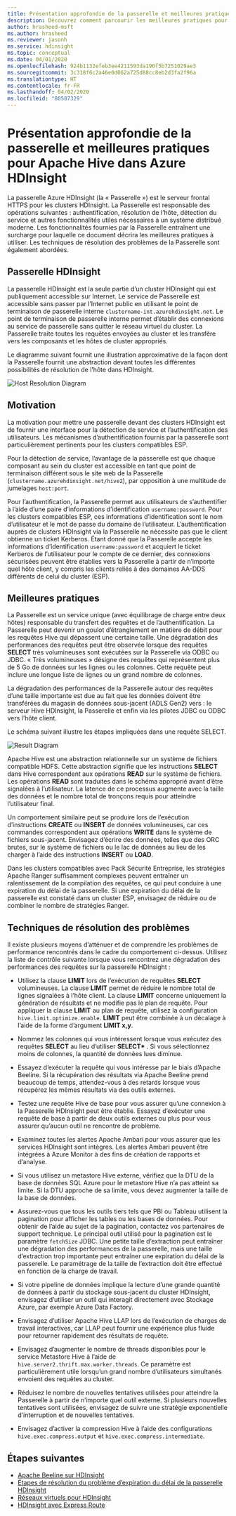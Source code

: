 ```yaml
---
title: Présentation approfondie de la passerelle et meilleures pratiques pour Apache Hive dans Azure HDInsight
description: Découvrez comment parcourir les meilleures pratiques pour exécuter des requêtes Hive sur la passerelle Azure HDInsight
author: hrasheed-msft
ms.author: hrasheed
ms.reviewer: jasonh
ms.service: hdinsight
ms.topic: conceptual
ms.date: 04/01/2020
ms.openlocfilehash: 924b1132efeb3ee4211593da190f5b7251029ae3
ms.sourcegitcommit: 3c318f6c2a46e0d062a725d88cc8eb2d3fa2f96a
ms.translationtype: HT
ms.contentlocale: fr-FR
ms.lasthandoff: 04/02/2020
ms.locfileid: "80587329"
---
```

# <a name="gateway-deep-dive-and-best-practices-for-apache-hive-in-azure-hdinsight"></a>Présentation approfondie de la passerelle et meilleures pratiques pour Apache Hive dans Azure HDInsight

La passerelle Azure HDInsight (la « Passerelle ») est le serveur frontal HTTPS pour les clusters HDInsight. La Passerelle est responsable des opérations suivantes : authentification, résolution de l’hôte, détection du service et autres fonctionnalités utiles nécessaires à un système distribué moderne. Les fonctionnalités fournies par la Passerelle entraînent une surcharge pour laquelle ce document décrira les meilleures pratiques à utiliser. Les techniques de résolution des problèmes de la Passerelle sont également abordées.

## <a name="the-hdinsight-gateway"></a>Passerelle HDInsight

La passerelle HDInsight est la seule partie d’un cluster HDInsight qui est publiquement accessible sur Internet. Le service de Passerelle est accessible sans passer par l’Internet public en utilisant le point de terminaison de passerelle interne `clustername-int.azurehdinsight.net`. Le point de terminaison de passerelle interne permet d’établir des connexions au service de passerelle sans quitter le réseau virtuel du cluster. La Passerelle traite toutes les requêtes envoyées au cluster et les transfère vers les composants et les hôtes de cluster appropriés.

Le diagramme suivant fournit une illustration approximative de la façon dont la Passerelle fournit une abstraction devant toutes les différentes possibilités de résolution de l’hôte dans HDInsight.

![Host Resolution Diagram](./media/gateway-best-practices/host-resolution-diagram.png "Diagramme de résolution de l’hôte")

## <a name="motivation"></a>Motivation

La motivation pour mettre une passerelle devant des clusters HDInsight est de fournir une interface pour la détection de service et l’authentification des utilisateurs. Les mécanismes d’authentification fournis par la passerelle sont particulièrement pertinents pour les clusters compatibles ESP.

Pour la détection de service, l’avantage de la passerelle est que chaque composant au sein du cluster est accessible en tant que point de terminaison différent sous le site web de la Passerelle (`clustername.azurehdinsight.net/hive2`), par opposition à une multitude de jumelages `host:port`.

Pour l’authentification, la Passerelle permet aux utilisateurs de s’authentifier à l’aide d’une paire d’informations d’identification `username:password`. Pour les clusters compatibles ESP, ces informations d’identification sont le nom d’utilisateur et le mot de passe du domaine de l’utilisateur. L’authentification auprès de clusters HDInsight via la Passerelle ne nécessite pas que le client obtienne un ticket Kerberos. Étant donné que la Passerelle accepte les informations d’identification `username:password` et acquiert le ticket Kerberos de l’utilisateur pour le compte de ce dernier, des connexions sécurisées peuvent être établies vers la Passerelle à partir de n’importe quel hôte client, y compris les clients reliés à des domaines AA-DDS différents de celui du cluster (ESP).

## <a name="best-practices"></a>Meilleures pratiques

La Passerelle est un service unique (avec équilibrage de charge entre deux hôtes) responsable du transfert des requêtes et de l’authentification. La Passerelle peut devenir un goulot d’étranglement en matière de débit pour les requêtes Hive qui dépassent une certaine taille. Une dégradation des performances des requêtes peut être observée lorsque des requêtes **SELECT** très volumineuses sont exécutées sur la Passerelle via ODBC ou JDBC. « Très volumineuses » désigne des requêtes qui représentent plus de 5 Go de données sur les lignes ou les colonnes. Cette requête peut inclure une longue liste de lignes ou un grand nombre de colonnes.

La dégradation des performances de la Passerelle autour des requêtes d’une taille importante est due au fait que les données doivent être transférées du magasin de données sous-jacent (ADLS Gen2) vers : le serveur Hive HDInsight, la Passerelle et enfin via les pilotes JDBC ou ODBC vers l’hôte client.

Le schéma suivant illustre les étapes impliquées dans une requête SELECT.

![Result Diagram](./media/gateway-best-practices/result-retrieval-diagram.png "Diagramme des résultats")

Apache Hive est une abstraction relationnelle sur un système de fichiers compatible HDFS. Cette abstraction signifie que les instructions **SELECT** dans Hive correspondent aux opérations **READ** sur le système de fichiers. Les opérations **READ** sont traduites dans le schéma approprié avant d’être signalées à l’utilisateur. La latence de ce processus augmente avec la taille des données et le nombre total de tronçons requis pour atteindre l’utilisateur final.

Un comportement similaire peut se produire lors de l’exécution d’instructions **CREATE** ou  **INSERT** de données volumineuses, car ces commandes correspondent aux opérations **WRITE** dans le système de fichiers sous-jacent. Envisagez d’écrire des données, telles que des ORC brutes, sur le système de fichiers ou le lac de données au lieu de les charger à l’aide des instructions **INSERT** ou **LOAD**.

Dans les clusters compatibles avec Pack Sécurité Entreprise, les stratégies Apache Ranger suffisamment complexes peuvent entraîner un ralentissement de la compilation des requêtes, ce qui peut conduire à une expiration du délai de la passerelle. Si une expiration du délai de la passerelle est constaté dans un cluster ESP, envisagez de réduire ou de combiner le nombre de stratégies Ranger.

## <a name="troubleshooting-techniques"></a>Techniques de résolution des problèmes

Il existe plusieurs moyens d’atténuer et de comprendre les problèmes de performance rencontrés dans le cadre du comportement ci-dessus. Utilisez la liste de contrôle suivante lorsque vous rencontrez une dégradation des performances des requêtes sur la passerelle HDInsight :

* Utilisez la clause **LIMIT** lors de l’exécution de requêtes **SELECT** volumineuses. La clause **LIMIT** permet de réduire le nombre total de lignes signalées à l’hôte client. La clause **LIMIT** concerne uniquement la génération de résultats et ne modifie pas le plan de requête. Pour appliquer la clause **LIMIT** au plan de requête, utilisez la configuration `hive.limit.optimize.enable`. **LIMIT** peut être combinée à un décalage à l’aide de la forme d’argument **LIMIT x,y**.

* Nommez les colonnes qui vous intéressent lorsque vous exécutez des requêtes **SELECT** au lieu d’utiliser **SELECT\*** . Si vous sélectionnez moins de colonnes, la quantité de données lues diminue.

* Essayez d’exécuter la requête qui vous intéresse par le biais d’Apache Beeline. Si la récupération des résultats via Apache Beeline prend beaucoup de temps, attendez-vous à des retards lorsque vous récupérez les mêmes résultats via des outils externes.

* Testez une requête Hive de base pour vous assurer qu’une connexion à la Passerelle HDInsight peut être établie. Essayez d’exécuter une requête de base à partir de deux outils externes ou plus pour vous assurer qu’aucun outil ne rencontre de problème.

* Examinez toutes les alertes Apache Ambari pour vous assurer que les services HDInsight sont intègres. Les alertes Ambari peuvent être intégrées à Azure Monitor à des fins de création de rapports et d’analyse.

* Si vous utilisez un metastore Hive externe, vérifiez que la DTU de la base de données SQL Azure pour le metastore Hive n’a pas atteint sa limite. Si la DTU approche de sa limite, vous devez augmenter la taille de la base de données.

* Assurez-vous que tous les outils tiers tels que PBI ou Tableau utilisent la pagination pour afficher les tables ou les bases de données. Pour obtenir de l’aide au sujet de la pagination, contactez vos partenaires de support technique. Le principal outil utilisé pour la pagination est le paramètre `fetchSize` JDBC. Une petite taille d’extraction peut entraîner une dégradation des performances de la passerelle, mais une taille d’extraction trop importante peut entraîner une expiration du délai de la passerelle. Le paramétrage de la taille de l’extraction doit être effectué en fonction de la charge de travail.

* Si votre pipeline de données implique la lecture d’une grande quantité de données à partir du stockage sous-jacent du cluster HDInsight, envisagez d’utiliser un outil qui interagit directement avec Stockage Azure, par exemple Azure Data Factory.

* Envisagez d’utiliser Apache Hive LLAP lors de l’exécution de charges de travail interactives, car LLAP peut fournir une expérience plus fluide pour retourner rapidement des résultats de requête.

* Envisagez d’augmenter le nombre de threads disponibles pour le service Metastore Hive à l’aide de `hive.server2.thrift.max.worker.threads`. Ce paramètre est particulièrement utile lorsqu’un grand nombre d’utilisateurs simultanés envoient des requêtes au cluster.

* Réduisez le nombre de nouvelles tentatives utilisées pour atteindre la Passerelle à partir de n’importe quel outil externe. Si plusieurs nouvelles tentatives sont utilisées, envisagez de suivre une stratégie exponentielle d’interruption et de nouvelles tentatives.

* Envisagez d’activer la compression Hive à l’aide des configurations `hive.exec.compress.output` et `hive.exec.compress.intermediate`.

## <a name="next-steps"></a>Étapes suivantes

* [Apache Beeline sur HDInsight](https://docs.microsoft.com/azure/hdinsight/hadoop/apache-hadoop-use-hive-beeline)
* [Étapes de résolution du problème d’expiration du délai de la passerelle HDInsight](https://docs.microsoft.com/azure/hdinsight/interactive-query/troubleshoot-gateway-timeout)
* [Réseaux virtuels pour HDInsight](https://docs.microsoft.com/azure/hdinsight/hdinsight-plan-virtual-network-deployment)
* [HDInsight avec Express Route](https://docs.microsoft.com/azure/hdinsight/connect-on-premises-network)